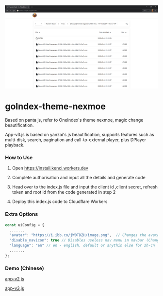 <p align="center"><img src="images/ss.png"></p>

# goIndex-theme-nexmoe

Based on panta js, refer to OneIndex's theme nexmoe, magic change beautification.

App-v3.js is based on yanzai's js beautification, supports features such as multi-disk, search, pagination and call-to-external player, plus DPlayer playback.

### How to Use
1. Open https://install.kenci.workers.dev

2. Complete authorisation and input all the details and generate code

3. Head over to the index.js file and input the client id ,client secret, refresh token and root id from the code generated in step 2

4. Deploy this index.js code to Cloudflare Workers

### Extra Options
``` js
const uiConfig = {
  .......
  "avatar": "https://i.ibb.co/jW0TDZH/image.png",  // Changes the avatar image in the navbar (Changeable only if language is en)
  "disable_navicon": true // Disables useless nav menu in navbar (Changeable only if language is en)
  "language": "en" // en - english, default or anythin else for zh-cn
  .......
};
```

### Demo (Chinese)

[app-v2.js](https://go.zgh.workers.dev/) 

[app-v3.js](https://demo.zgh.workers.dev/) 
